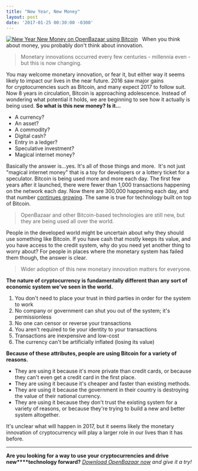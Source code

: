 ```yaml
---
title: "New Year, New Money" 
layout: post
date: '2017-01-25 00:30:00 -0300'
---
```

        
[![New Year New Money on OpenBazaar using Bitcoin](New-Year-New-Money.png)](New-Year-New-Money.png)   When you think about money, you probably don't think about innovation.

> Monetary innovations occurred every few centuries - millennia even - but this is now changing.

You may welcome monetary innovation, or fear it, but either way it seems likely to impact our lives in the near future. 2016 saw major gains for cryptocurrencies such as Bitcoin, and many expect 2017 to follow suit. Now 8 years in circulation, Bitcoin is approaching adolescence. Instead of wondering what potential it holds, we are beginning to see how it actually is being used. **So what is this new money? Is it...**

*   A currency?
*   An asset?
*   A commodity?
*   Digital cash?
*   Entry in a ledger?
*   Speculative investment?
*   Magical internet money?

Basically the answer is...yes. It's all of those things and more.  It's not just "magical internet money" that is a toy for developers or a lottery ticket for a speculator. Bitcoin is being used more and more each day. The first few years after it launched, there were fewer than 1,000 transactions happening on the network each day. Now there are 300,000 happening each day, and that number [continues growing](https://blockchain.info/charts/n-transactions?timespan=all). The same is true for technology built on top of Bitcoin.

> OpenBazaar and other Bitcoin-based technologies are still new, but they are being used all over the world.

People in the developed world might be uncertain about why they should use something like Bitcoin. If you have cash that mostly keeps its value, and you have access to the credit system, why do you need yet another thing to worry about? For people in places where the monetary system has failed them though, the answer is clear.

> Wider adoption of this new monetary innovation matters for everyone.

**The nature of cryptocurrency is fundamentally different than any sort of economic system we've seen in the world.**

1.  You don't need to place your trust in third parties in order for the system to work
2.  No company or government can shut you out of the system; it's permissionless
3.  No one can censor or reverse your transactions
4.  You aren't required to tie your identity to your transactions
5.  Transactions are inexpensive and low-cost
6.  The currency can't be artificially inflated (losing its value)

**Because of these attributes, people are using Bitcoin for a variety of reasons.**

*   They are using it because it's more private than credit cards, or because they can't even get a credit card in the first place.
*   They are using it because it's cheaper and faster than existing methods.
*   They are using it because the government in their country is destroying the value of their national currency.
*   They are using it because they don't trust the existing system for a variety of reasons, or because they're trying to build a new and better system altogether.

It's unclear what will happen in 2017, but it seems likely the monetary innovation of cryptocurrency will play a larger role in our lives than it has before.  

* * *

**Are you looking for a way to use your cryptocurrencies and drive new****technology forward?** _[Download OpenBazaar now](http://openbazaar.org/) and give it a try!_